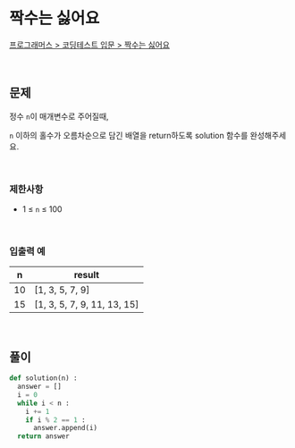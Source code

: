 # 짝수는 싫어요

[프로그래머스 > 코딩테스트 입문 > 짝수는 싫어요](https://school.programmers.co.kr/learn/courses/30/lessons/120813)

<br/>

## 문제

정수 `n`이 매개변수로 주어질때,

`n` 이하의 홀수가 오름차순으로 담긴 배열을 return하도록 solution 함수를 완성해주세요.

<br/>

### 제한사항
- 1 ≤ `n` ≤ 100

<br/>

### 입출력 예

| n  | result                      |
| -- | --------------------------- |
| 10 | [1, 3, 5, 7, 9]             |
| 15 | [1, 3, 5, 7, 9, 11, 13, 15] |

<br/>

## 풀이

```Python
def solution(n) :
  answer = []
  i = 0
  while i < n :
    i += 1
    if i % 2 == 1 :
      answer.append(i)
  return answer
```
